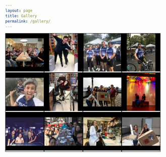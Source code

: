 ```yaml
---
layout: page
title: Gallery
permalink: /gallery/
---
```


<style>

.responsive {
  padding: 0 auto;
  border: 1px solid black;
  float: left;
  width: 24%;
}
.responsive:hover {
  border: 1px solid white; 
}

@media (max-width:400px) {
  .responsive {
    border: 0px;
    width:100%;
  }
  .responsive:hover {
    border: 0px;
  }
  .lightbox-target {
    visibility:hidden;
  }
}

@media (max-width:800px) and (min-width:401px) {
  .responsive {
    border: 0px;
    width:50%;
  }
  .responsive:hover {
    border: 0px;
  }
  .lightbox-target {
    visibility:hidden;
  }
}

a.lightbox img {
height: 150px;
border: 3px solid white;
box-shadow: 0px 0px 8px rgba(0,0,0,.3);
margin: 94px 20px 20px 20px;
}


.lightbox-target {
z-index:999999;
position:absolute;
width:100%;
left:0;
text-align:center;
background: rgba(0,0,0,1);
opacity: 0;
-webkit-transition: opacity .5s ease-in-out;
-moz-transition: opacity .5s ease-in-out;
-o-transition: opacity .5s ease-in-out;
transition: opacity .5s ease-in-out;
overflow: hidden;
}

/* Styles the lightbox image, centers it vertically and horizontally, adds the zoom-in transition and makes it responsive using a combination of margin and absolute positioning */

.lightbox-target img {
margin: auto;
position: relative;
right:0;
bottom: 0;
max-height: 0%;
max-width: 0%;
box-shadow: 0px 0px 8px rgba(0,0,0,.3);
box-sizing: border-box;
-webkit-transition: .5s ease-in-out;
-moz-transition: .5s ease-in-out;
-o-transition: .5s ease-in-out;
transition: .5s ease-in-out;
}

/* Styles the close link, adds the slide down transition */

a.lightbox-close {
display: block;
width:50px;
height:50px;
box-sizing: border-box;
color: black;
text-decoration: none;
position: absolute;
top: -80px;
right: 0;
-webkit-transition: .5s ease-in-out;
-moz-transition: .5s ease-in-out;
-o-transition: .5s ease-in-out;
transition: .5s ease-in-out;
}

/* Provides part of the "X" to eliminate an image from the close link */

a.lightbox-close:before {
content: "";
display: block;
height: 30px;
width: 1px;
background: white;
position: absolute;
left: 26px;
top:10px;
-webkit-transform:rotate(45deg);
-moz-transform:rotate(45deg);
-o-transform:rotate(45deg);
transform:rotate(45deg);
}

/* Provides part of the "X" to eliminate an image from the close link */

a.lightbox-close:after {
content: "";
display: block;
height: 30px;
width: 1px;
background: white;
position: absolute;
left: 26px;
top:10px;
-webkit-transform:rotate(-45deg);
-moz-transform:rotate(-45deg);
-o-transform:rotate(-45deg);
transform:rotate(-45deg);
}

/* Uses the :target pseudo-class to perform the animations upon clicking the .lightbox-target anchor */

.lightbox-target:target {
opacity: 1;
top: 0;
bottom: 0;
}

.lightbox-target:target img {
max-height: 100%;
max-width: 100%;
}

.lightbox-target:target a.lightbox-close {
top: 0px;
}

</style>

<a class="responsive" href="#12">
  <img src="/assets/img/gallery/12.png">
</a>
<a class="responsive" href="#11">
  <img src="/assets/img/gallery/11.png">
</a>
<a class="responsive" href="#10">
  <img src="/assets/img/gallery/10.png">
</a>
<a class="responsive" href="#9">
  <img src="/assets/img/gallery/9.png">
</a>
<a class="responsive" href="#8">
  <img src="/assets/img/gallery/8.png">
</a>
<a class="responsive" href="#7">
  <img src="/assets/img/gallery/7.png">
</a>
<a class="responsive" href="#6">
  <img src="/assets/img/gallery/6.png">
</a>
<a class="responsive" href="#5">
  <img src="/assets/img/gallery/5.png">
</a>
<a class="responsive" href="#4">
  <img src="/assets/img/gallery/4.png">
</a>
<a class="responsive" href="#3">
  <img src="/assets/img/gallery/3.png">
</a>
<a class="responsive" href="#2">
  <img src="/assets/img/gallery/2.png">
</a>
<a class="responsive" href="#1">
  <img src="/assets/img/gallery/1.png">
</a>


<div class="lightbox-target" id="12">
   <img src="/assets/img/gallery/12.png"/>
   <a class="lightbox-close" href="#"></a>
</div>
<div class="lightbox-target" id="11">
   <img src="/assets/img/gallery/11.png"/>
   <a class="lightbox-close" href="#"></a>
</div>
<div class="lightbox-target" id="10">
   <img src="/assets/img/gallery/10.png"/>
   <a class="lightbox-close" href="#"></a>
</div>
<div class="lightbox-target" id="9">
   <img src="/assets/img/gallery/9.png"/>
   <a class="lightbox-close" href="#"></a>
</div>
<div class="lightbox-target" id="8">
   <img src="/assets/img/gallery/8.png"/>
   <a class="lightbox-close" href="#"></a>
</div>
<div class="lightbox-target" id="7">
   <img src="/assets/img/gallery/7.png"/>
   <a class="lightbox-close" href="#"></a>
</div>
<div class="lightbox-target" id="6">
   <img src="/assets/img/gallery/6.png"/>
   <a class="lightbox-close" href="#"></a>
</div>
<div class="lightbox-target" id="5">
   <img src="/assets/img/gallery/5.png"/>
   <a class="lightbox-close" href="#"></a>
</div>
<div class="lightbox-target" id="4">
   <img src="/assets/img/gallery/4.png"/>
   <a class="lightbox-close" href="#"></a>
</div>
<div class="lightbox-target" id="3">
   <img src="/assets/img/gallery/3.png"/>
   <a class="lightbox-close" href="#"></a>
</div>
<div class="lightbox-target" id="2">
   <img src="/assets/img/gallery/2.png"/>
   <a class="lightbox-close" href="#"></a>
</div>
<div class="lightbox-target" id="1">
   <img src="/assets/img/gallery/1.png"/>
   <a class="lightbox-close" href="#"></a>
</div>
